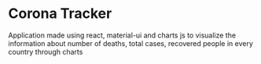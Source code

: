 # Corona Tracker

Application made using react, material-ui and charts js to visualize the information about number of deaths, 
total cases, recovered people in every country through charts
